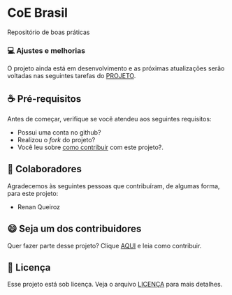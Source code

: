 # CoE Brasil
Repositório de boas práticas

### 💻 Ajustes e melhorias  
O projeto ainda está em desenvolvimento e as próximas atualizações serão voltadas nas seguintes tarefas do [PROJETO](https://github.com/renanlq/coebr/projects).

## ☕ Pré-requisitos  
Antes de começar, verifique se você atendeu aos seguintes requisitos:  
* Possui uma conta no github?
* Realizou o _fork_ do projeto?
* Você leu sobre [como contribuir](/the-company/todos-como-um-time.md) com este projeto?.

## 🤝 Colaboradores  
Agradecemos às seguintes pessoas que contribuíram, de algumas forma, para este projeto:  
* Renan Queiroz  

## 😄 Seja um dos contribuidores  
Quer fazer parte desse projeto? Clique [AQUI](/the-company/todos-como-um-time.md) e leia como contribuir.

## 📝 Licença
Esse projeto está sob licença. Veja o arquivo [LICENÇA](LICENSE) para mais detalhes.
